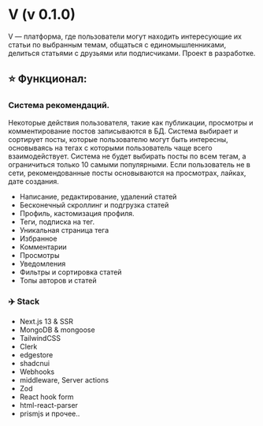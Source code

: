 # V (v 0.1.0)

V — платформа, где пользователи могут находить интересующие их статьи по выбранным темам, общаться с единомышленниками, делиться статьями с друзьями или подписчиками.
Проект в разработке.

## ⭐ Функционал:

### Система рекомендаций.

Некоторые действия пользователя, такие как публикации, просмотры и комментирование постов записываются в БД.
Система выбирает и сортирует посты, которые пользователю могут быть интересны, основываясь на тегах с которыми пользователь чаще всего взаимодействует.
Система не будет выбирать посты по всем тегам, а ограничиться только 10 самыми популярными.
Если пользователь не в сети, рекомендованные посты основываются на просмотрах, лайках, дате создания.

- Написание, редактирование, удалений статей
- Бесконечный скроллинг и подгрузка статей
- Профиль, кастомизация профиля.
- Теги, подписка на тег.
- Уникальная страница тега
- Избранное
- Комментарии
- Просмотры
- Уведомления
- Фильтры и сортировка статей
- Топы авторов и статей

### ✈️ Stack

- Next.js 13 & SSR
- MongoDB & mongoose
- TailwindCSS
- Clerk
- edgestore
- shadcnui
- Webhooks
- middleware, Server actions
- Zod
- React hook form
- html-react-parser
- prismjs
  и прочее..
